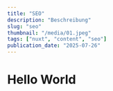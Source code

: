 ```yaml
---
title: "SEO"
description: "Beschreibung"
slug: "seo"
thumbnail: "/media/01.jpeg"
tags: ["nuxt", "content", "seo"]
publication_date: "2025-07-26"
---
```


# Hello World

